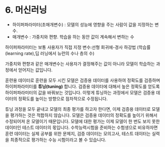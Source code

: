 # 6. 머신러닝

- 하이퍼파라미터(초매개변수) : 모델의 성능에 영향을 주는 사람이 값을 지정하는 변수.
- 매개변수 : 가중치와 편향. 학습을 하는 동안 값이 계속해서 변하는 수

하이퍼파라미터는 보통 사용자가 직접 지정 변수:선형 회귀에-경사 하강법 (학습률(learning rate),딥 러닝에서 뉴런의 수나 층의 수)

가중치와 편향과 같은 매개변수는 사용자가 결정해주는 값이 아니라 모델이 학습하는 과정에서 얻어지는 값입니다. 

 훈련용 데이터로 훈련을 모두 시킨 모델은 검증용 데이터를 사용하여 정확도를 검증하며 하이퍼파라미터를 **튜닝(tuning)** 합니다. 검증용 데이터에 대해서 높은 정확도를 얻도록 하이퍼파라미터의 값을 바꿔보는 것입니다. 이렇게 튜닝하는 과정에서 모델은 검증용 데이터의 정확도를 높이는 방향으로 점차적으로 수정됩니다.

튜닝 과정을 모두 끝내고 모델의 최종 평가를 하고자 한다면, 이제 검증용 데이터로 모델을 평가하는 것은 적합하지 않습니다. 모델은 검증용 데이터의 정확도를 높이기 위해서 수정되어져 온 모델이기 때문입니다. 모델에 대한 평가는 이제 모델이 한 번도 보지 못한 데이터인 테스트 데이터의 몫입니다. 수학능력시험을 준비하는 수험생으로 비유하자면 훈련 데이터는 실제 공부를 위한 문제지, 검증 데이터는 모의고사, 테스트 데이터는 실력을 최종적으로 평가하는 수능 시험이라고 볼 수 있습니다.